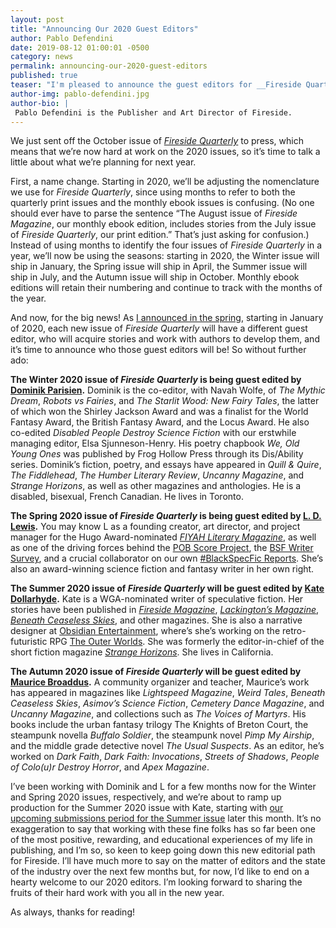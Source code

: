 ```yaml
---
layout: post
title: "Announcing Our 2020 Guest Editors"
author: Pablo Defendini
date: 2019-08-12 01:00:01 -0500
category: news
permalink: announcing-our-2020-guest-editors
published: true
teaser: "I'm pleased to announce the guest editors for __Fireside Quarterly__ in 2020."
author-img: pablo-defendini.jpg
author-bio: |
 Pablo Defendini is the Publisher and Art Director of Fireside.
---
```

We just sent off the October issue of [_Fireside Quarterly_](https://firesidefiction.com/subscribe) to press, which means that we’re now hard at work on the 2020 issues, so it’s time to talk a little about what we’re planning for next year.

First, a name change. Starting in 2020, we’ll be adjusting the nomenclature we use for _Fireside Quarterly_, since using months to refer to both the quarterly print issues and the monthly ebook issues is confusing. (No one should ever have to parse the sentence “The August issue of _Fireside Magazine_, our monthly ebook edition, includes stories from the July issue of _Fireside Quarterly_, our print edition.” That’s just asking for confusion.) Instead of using months to identify the four issues of _Fireside Quarterly_ in a year, we’ll now be using the seasons: starting in 2020, the Winter issue will ship in January, the Spring issue will ship in April, the Summer issue will ship in July, and the Autumn issue will ship in October. Monthly ebook editions will retain their numbering and continue to track with the months of the year.

And now, for the big news! As [I announced in the spring](https://firesidefiction.com/editorial-changes-at-fireside), starting in January of 2020, each new issue of _Fireside Quarterly_ will have a different guest editor, who will acquire stories and work with authors to develop them, and it’s time to announce who those guest editors will be! So without further ado:

**The Winter 2020 issue of _Fireside Quarterly_ is being guest edited by [Dominik Parisien](https://twitter.com/domparisien).**
Dominik is the co-editor, with Navah Wolfe, of _The Mythic Dream_, _Robots vs Fairies_, and _The Starlit Wood: New Fairy Tales_, the latter of which won the Shirley Jackson Award and was a finalist for the World Fantasy Award, the British Fantasy Award, and the Locus Award. He also co-edited _Disabled People Destroy Science Fiction_ with our erstwhile managing editor, Elsa Sjunneson-Henry. His poetry chapbook _We, Old Young Ones_ was published by Frog Hollow Press through its Dis/Ability series. Dominik’s fiction, poetry, and essays have appeared in _Quill & Quire_, _The Fiddlehead_, _The Humber Literary Review_, _Uncanny Magazine_, and _Strange Horizons_, as well as other magazines and anthologies. He is a disabled, bisexual, French Canadian. He lives in Toronto.

**The Spring 2020 issue of _Fireside Quarterly_ is being guest edited by [L. D. Lewis](https://twitter.com/ellethevillain).**
You may know L as a founding creator, art director, and project manager for the Hugo Award-nominated [_FIYAH Literary Magazine_](https://www.fiyahlitmag.com), as well as one of the driving forces behind the [POB Score Project](https://www.fiyahlitmag.com/blackspecfic/the-pob-score-project/), the [BSF Writer Survey](https://www.fiyahlitmag.com/blackspecfic/bsfreport-2018/), and a crucial collaborator on our own [#BlackSpecFic Reports](https://firesidefiction.com/blackspecfic). She’s also an award-winning science fiction and fantasy writer in her own right.

**The Summer 2020 issue of _Fireside Quarterly_ will be guest edited by [Kate Dollarhyde](https://twitter.com/keightdee).**
Kate is a WGA-nominated writer of speculative fiction. Her stories have been published in [_Fireside Magazine_](https://firesidefiction.com/a-taxonomy-of-hurts), [_Lackington’s Magazine_](https://lackingtons.com/2018/04/30/lamplighters-eve-by-kate-dollarhyde/), [_Beneath Ceaseless Skies_](http://www.beneath-ceaseless-skies.com/stories/a-marvelous-deal/), and other magazines. She is also a narrative designer at [Obsidian Entertainment](https://www.obsidian.net/), where’s she’s working on the retro-futuristic RPG [The Outer Worlds](https://outerworlds.obsidian.net/). She was formerly the editor-in-chief of the short fiction magazine [_Strange Horizons_](http://strangehorizons.com/). She lives in California.

**The Autumn 2020 issue of _Fireside Quarterly_ will be guest edited by [Maurice Broaddus](https://twitter.com/MauriceBroaddus).**
A community organizer and teacher, Maurice’s work has appeared in magazines like _Lightspeed Magazine_, _Weird Tales_, _Beneath Ceaseless Skies_, _Asimov’s Science Fiction_, _Cemetery Dance Magazine_, and _Uncanny Magazine_, and collections such as _The Voices of Martyrs_. His books include the urban fantasy trilogy The Knights of Breton Court, the steampunk novella _Buffalo Soldier_, the steampunk novel _Pimp My Airship_, and the middle grade detective novel _The Usual Suspects_. As an editor, he’s worked on _Dark Faith_, _Dark Faith: Invocations_, _Streets of Shadows_, _People of Colo(u)r Destroy Horror_, and _Apex Magazine_.

I’ve been working with Dominik and L for a few months now for the Winter and Spring 2020 issues, respectively, and we’re about to ramp up production for the Summer 2020 issue with Kate, starting with [our upcoming submissions period for the Summer issue](https://firesidefiction.com/submissions#short-stories) later this month. It’s no exaggeration to say that working with these fine folks has so far been one of the most positive, rewarding, and educational experiences of my life in publishing, and I’m so, so keen to keep going down this new editorial path for Fireside. I’ll have much more to say on the matter of editors and the state of the industry over the next few months but, for now, I’d like to end on a hearty welcome to our 2020 editors. I’m looking forward to sharing the fruits of their hard work with you all in the new year.

As always, thanks for reading!
